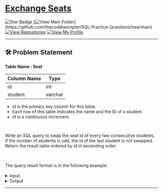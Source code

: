# [Exchange Seats](https://leetcode.com/problems/exchange-seats/description/)
![Star Badge](https://img.shields.io/static/v1?label=%F0%9F%8C%9F&message=If%20Useful&style=style=flat&color=BC4E99)
[![View Main Folder](https://img.shields.io/badge/View-Main_Folder-971901?)](https://github.com/thecoddiwompler/SQL-Practice-Questions/tree/main)
[![View Repositories](https://img.shields.io/badge/View-My_Repositories-blue?logo=GitHub)](https://github.com/thecoddiwompler?tab=repositories)
[![View My Profile](https://img.shields.io/badge/View-My_Profile-green?logo=GitHub)](https://github.com/thecoddiwompler)

---

## 🛠️ Problem Statement

  <b>Table Name : Seat</b>

|  Column Name  |Type |
| ------------- | ------------- |
| id          | int     |
| student     | varchar |

* id is the primary key column for this table.
* Each row of this table indicates the name and the ID of a student.
* id is a continuous increment.
<br/>



Write an SQL query to swap the seat id of every two consecutive students. If the number of students is odd, the id of the last student is not swapped.</br>
Return the result table ordered by id in ascending order.

</br>
</br>
The query result format is in the following example. 
</br>
</br>
 <details>
<summary>
Input
</summary>
  
  <b>Table Name: Seat</b>

| id | student |
| --- |------ |
| 1  | Abbot   |
| 2  | Doris   |
| 3  | Emerson |
| 4  | Green   |
| 5  | Jeames  |

</details>

<details>
<summary>
Output
</summary>

| id | student |
| ---- | ---- |
| 1  | Doris   |
| 2  | Abbot   |
| 3  | Green   |
| 4  | Emerson |
| 5  | Jeames  |
</details>

---
